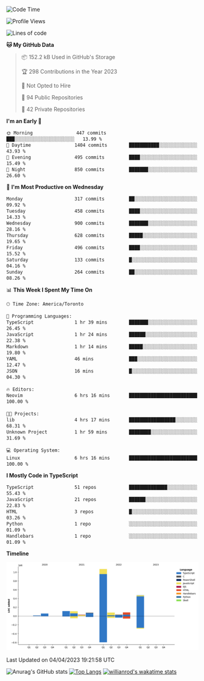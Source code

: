 <!--START_SECTION:waka-->
![Code Time](http://img.shields.io/badge/Code%20Time-313%20hrs%2046%20mins-blue)

![Profile Views](http://img.shields.io/badge/Profile%20Views-0-blue)

![Lines of code](https://img.shields.io/badge/From%20Hello%20World%20I%27ve%20Written-2.1%20million%20lines%20of%20code-blue)

**🐱 My GitHub Data** 

> 📦 152.2 kB Used in GitHub's Storage 
 > 
> 🏆 298 Contributions in the Year 2023
 > 
> 🚫 Not Opted to Hire
 > 
> 📜 94 Public Repositories 
 > 
> 🔑 42 Private Repositories 
 > 
**I'm an Early 🐤** 

```text
🌞 Morning                447 commits         ███░░░░░░░░░░░░░░░░░░░░░░   13.99 % 
🌆 Daytime                1404 commits        ███████████░░░░░░░░░░░░░░   43.93 % 
🌃 Evening                495 commits         ████░░░░░░░░░░░░░░░░░░░░░   15.49 % 
🌙 Night                  850 commits         ███████░░░░░░░░░░░░░░░░░░   26.60 % 
```
📅 **I'm Most Productive on Wednesday** 

```text
Monday                   317 commits         ██░░░░░░░░░░░░░░░░░░░░░░░   09.92 % 
Tuesday                  458 commits         ████░░░░░░░░░░░░░░░░░░░░░   14.33 % 
Wednesday                900 commits         ███████░░░░░░░░░░░░░░░░░░   28.16 % 
Thursday                 628 commits         █████░░░░░░░░░░░░░░░░░░░░   19.65 % 
Friday                   496 commits         ████░░░░░░░░░░░░░░░░░░░░░   15.52 % 
Saturday                 133 commits         █░░░░░░░░░░░░░░░░░░░░░░░░   04.16 % 
Sunday                   264 commits         ██░░░░░░░░░░░░░░░░░░░░░░░   08.26 % 
```


📊 **This Week I Spent My Time On** 

```text
🕑︎ Time Zone: America/Toronto

💬 Programming Languages: 
TypeScript               1 hr 39 mins        ███████░░░░░░░░░░░░░░░░░░   26.45 % 
JavaScript               1 hr 24 mins        ██████░░░░░░░░░░░░░░░░░░░   22.38 % 
Markdown                 1 hr 14 mins        █████░░░░░░░░░░░░░░░░░░░░   19.80 % 
YAML                     46 mins             ███░░░░░░░░░░░░░░░░░░░░░░   12.47 % 
JSON                     16 mins             █░░░░░░░░░░░░░░░░░░░░░░░░   04.30 % 

🔥 Editors: 
Neovim                   6 hrs 16 mins       █████████████████████████   100.00 % 

🐱‍💻 Projects: 
lib                      4 hrs 17 mins       █████████████████░░░░░░░░   68.31 % 
Unknown Project          1 hr 59 mins        ████████░░░░░░░░░░░░░░░░░   31.69 % 

💻 Operating System: 
Linux                    6 hrs 16 mins       █████████████████████████   100.00 % 
```

**I Mostly Code in TypeScript** 

```text
TypeScript               51 repos            ██████████████░░░░░░░░░░░   55.43 % 
JavaScript               21 repos            ██████░░░░░░░░░░░░░░░░░░░   22.83 % 
HTML                     3 repos             █░░░░░░░░░░░░░░░░░░░░░░░░   03.26 % 
Python                   1 repo              ░░░░░░░░░░░░░░░░░░░░░░░░░   01.09 % 
Handlebars               1 repo              ░░░░░░░░░░░░░░░░░░░░░░░░░   01.09 % 
```



**Timeline**

![Lines of Code chart](https://raw.githubusercontent.com/wise-introvert/wise-introvert/master/assets/bar_graph.png)


 Last Updated on 04/04/2023 19:21:58 UTC
<!--END_SECTION:waka-->

![Anurag's GitHub stats](https://github-readme-stats.vercel.app/api?username=wise-introvert&count_private=true&show_icons=true)
[![Top Langs](https://github-readme-stats.vercel.app/api/top-langs/?username=wise-introvert&langs_count=10)](https://github.com/anuraghazra/github-readme-stats)
[![willianrod's wakatime stats](https://github-readme-stats.vercel.app/api/wakatime?username=wiseintrovert)](https://github.com/anuraghazra/github-readme-stats)
